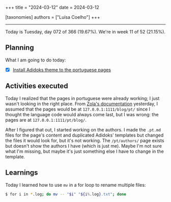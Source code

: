 +++
title = "2024-03-12"
date = 2024-03-12

[taxonomies]
authors = ["Luísa Coelho"]
+++

---

Today is Tuesday, day 072 of 366 (19.67%). We're in week 11 of 52 (21.15%).

## Planning

What I am going to do today:

- [x] [Install Adidoks theme to the portuguese pages](https://github.com/OmnicodeSolutions/worklog-luisa/issues/4)

## Activities executed

Today I realized that the pages in portuguese were already working; I just wasn't looking in the right place. From [Zola's documentation](https://www.getzola.org/documentation/content/multilingual/) yesterday, I assumed that the pages would be at `127.0.0.1:1111/blog/pt/` since I thought the language code would always come last, but I was wrong: the pages are at `127.0.0.1:1111/pt/blog/`.

After I figured that out, I started working on the authors. I made the `.pt.md` files for the page's content and duplicated Adidoks' templates but changed the files it would look for, but it's not working. The `/pt/authors/` page exists but doesn't show the authors I have (which is just me). Maybe I'm not sure what I'm missing, but maybe it's just something else I have to change in the template.

## Learnings

Today I learned how to use `mv` in a for loop to rename multiple files:

```bash
$ for i in *.log; do mv -- "$i" "${i%.log}.txt"; done
```
